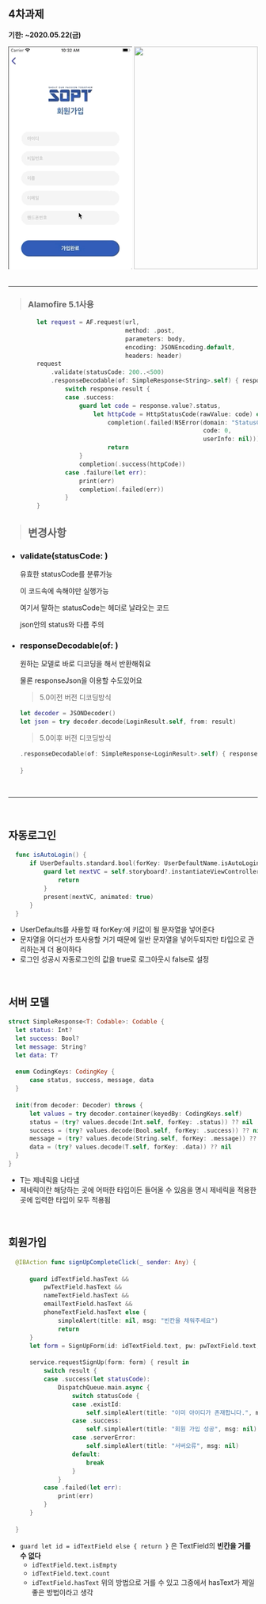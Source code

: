 ## 4차과제

__기한: ~2020.05.22(금)__


<div>
<img src="../READMEImg/4차과제1.gif" width="250" height="450">
<img src="../READMEImg/4차과제2.gif" width="250" height="450">
</div>
<br>

***

> ### Alamofire 5.1사용

``` swift 
        let request = AF.request(url,
                                 method: .post,
                                 parameters: body,
                                 encoding: JSONEncoding.default,
                                 headers: header)
        request
            .validate(statusCode: 200..<500)
            .responseDecodable(of: SimpleResponse<String>.self) { response in
                switch response.result {
                case .success:
                    guard let code = response.value?.status,
                        let httpCode = HttpStatusCode(rawValue: code) else {
                            completion(.failed(NSError(domain: "StatusCode Err",
                                                       code: 0,
                                                       userInfo: nil)))
                            return
                    }
                    completion(.success(httpCode))
                case .failure(let err):
                    print(err)
                    completion(.failed(err))
                }
        }
```

> ## 변경사항

* ### validate(statusCode: )
  
  유효한 statusCode를 분류가능
  
  이 코드속에 속해야만 실행가능
  
  여기서 말하는 statusCode는 헤더로 날라오는 코드
  
  json안의 status와 다름 주의



* ### responseDecodable(of: )

  원하는 모델로 바로 디코딩을 해서 반환해줘요

  물론 responseJson을 이용할 수도있어요

  > 5.0이전 버전 디코딩방식

  ``` swift
  let decoder = JSONDecoder()
  let json = try decoder.decode(LoginResult.self, from: result)
  ```
  
  >  5.0이후 버전 디코딩방식

  ``` swift
  .responseDecodable(of: SimpleResponse<LoginResult>.self) { response in
      
  }
  ```

  

<br>

***

<br>

## 자동로그인

  ``` swift 
    func isAutoLogin() {
        if UserDefaults.standard.bool(forKey: UserDefaultName.isAutoLogin.rawValue) {
            guard let nextVC = self.storyboard?.instantiateViewController(withIdentifier: "TabBarC") else {
                return
            }
            present(nextVC, animated: true)
        }
    }
  ```

* UserDefaults를 사용할 때 forKey:에 키값이 될 문자열을 넣어준다
* 문자열을 어디선가 또사용할 거기 때문에 일반 문자열을 넣어두되지만 타입으로 관리하는게 더 용이하다
* 로그인 성공시 자동로그인의 값을 true로 로그아웃시 false로 설정




<br>


## 서버 모델

  ``` swift 
struct SimpleResponse<T: Codable>: Codable {
    let status: Int?
    let success: Bool?
    let message: String?
    let data: T?
    
    enum CodingKeys: CodingKey {
        case status, success, message, data
    }
    
    init(from decoder: Decoder) throws {
        let values = try decoder.container(keyedBy: CodingKeys.self)
        status = (try? values.decode(Int.self, forKey: .status)) ?? nil
        success = (try? values.decode(Bool.self, forKey: .success)) ?? nil
        message = (try? values.decode(String.self, forKey: .message)) ?? nil
        data = (try? values.decode(T.self, forKey: .data)) ?? nil
    }
}
  ```

* T는 제네릭을 나타냄
* 제네릭이란 해당하는 곳에 어떠한 타입이든 들어올 수 있음을 명시
  제네릭을 적용한 곳에 입력한 타입이 모두 적용됨

<br>

## 회원가입

  ``` swift 
    @IBAction func signUpCompleteClick(_ sender: Any) {
        
        guard idTextField.hasText &&
            pwTextField.hasText &&
            nameTextField.hasText &&
            emailTextField.hasText &&
            phoneTextField.hasText else {
                simpleAlert(title: nil, msg: "빈칸을 채워주세요")
                return
        }
        let form = SignUpForm(id: idTextField.text, pw: pwTextField.text, name: nameTextField.text, email: emailTextField.text, phone: phoneTextField.text)
        
        service.requestSignUp(form: form) { result in
            switch result {
            case .success(let statusCode):
                DispatchQueue.main.async {
                    switch statusCode {
                    case .existId:
                        self.simpleAlert(title: "이미 아이디가 존재합니다.", msg: nil)
                    case .success:
                        self.simpleAlert(title: "회원 가입 성공", msg: nil)
                    case .serverError:
                        self.simpleAlert(title: "서버오류", msg: nil)
                    default:
                        break
                    }
                }
            case .failed(let err):
                print(err)
            }
        }
        
    }

  ```

* `guard let id = idTextField else { return }` 은 TextField의 __빈칸을 거를 수 없다__
  * `idTextField.text.isEmpty`
  * `idTextField.text.count`
  * `idTextField.hasText`
위의 방법으로 거를 수 있고 그중에서 hasText가 제일 좋은 방법이라고 생각


